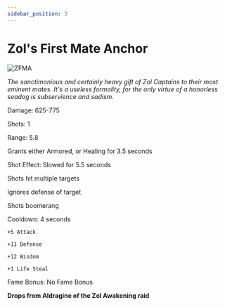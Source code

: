```yaml
---
sidebar_position: 3
---
```


# Zol's First Mate Anchor

![ZFMA](https://vwiki.valorserver.com/api/item/picture/zol's%20first%20mate%20anchor)

<i>The sanctimonious and certainly heavy gift of Zol Captains to their most eminent mates. It's a useless formality, for the only virtue of a honorless seadog is subservience and sadism.</i>

Damage: 625-775

Shots: 1 

Range: 5.8

Grants either Armored, or Healing for 3.5 seconds

Shot Effect: Slowed for 5.5 seconds

Shots hit multiple targets

Ignores defense of target

Shots boomerang

Cooldown: 4 seconds

    +5 Attack
    
    +11 Defense
    
    +12 Wisdom
    
    +1 Life Steal

Fame Bonus: No Fame Bonus

**Drops from Aldragine of the Zol Awakening raid**
